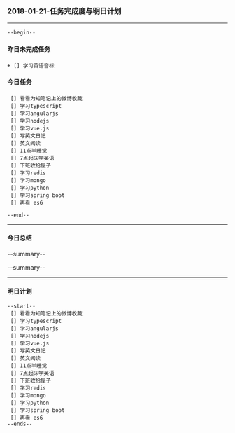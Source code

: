 ### 2018-01-21-任务完成度与明日计划

----------------------------------------------------------------------------------------------------------
    --begin--
#### 昨日未完成任务
    + [] 学习英语音标

#### 今日任务
     [] 看看为知笔记上的微博收藏
	 [] 学习typescript
     [] 学习angularjs
     [] 学习nodejs
     [] 学习vue.js
     [] 写英文日记
     [] 英文阅读
     [] 11点半睡觉
     [] 7点起床学英语
     [] 下班收拾屋子
     [] 学习redis
	 [] 学习mongo
     [] 学习python
     [] 学习spring boot
	 [] 再看 es6
    
	--end--

----------------------------------------------------------------------------------------------------------
#### 今日总结
--summary--


--summary--

----------------------------------------------------------------------------------------------------------
#### 明日计划
    --start--
     [] 看看为知笔记上的微博收藏
	 [] 学习typescript
     [] 学习angularjs
     [] 学习nodejs
     [] 学习vue.js
     [] 写英文日记
     [] 英文阅读
     [] 11点半睡觉
     [] 7点起床学英语
     [] 下班收拾屋子
     [] 学习redis
	 [] 学习mongo
     [] 学习python
     [] 学习spring boot
	 [] 再看 es6
    --ends--
